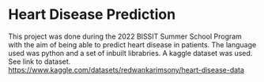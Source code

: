 # Heart Disease Prediction
This project was done during the 2022 BISSIT Summer School Program with the aim of being able to predict heart disease in patients. 
The language used was python and a set of inbuilt librabries. 
A kaggle dataset was used. See link to dataset.
https://www.kaggle.com/datasets/redwankarimsony/heart-disease-data
